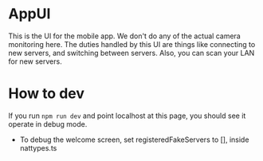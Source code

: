 # AppUI

This is the UI for the mobile app. We don't do any of the actual camera
monitoring here. The duties handled by this UI are things like connecting to new
servers, and switching between servers. Also, you can scan your LAN for new
servers.

# How to dev

If you run `npm run dev` and point localhost at this page, you should see it
operate in debug mode.

-   To debug the welcome screen, set registeredFakeServers to [], inside
    nattypes.ts
